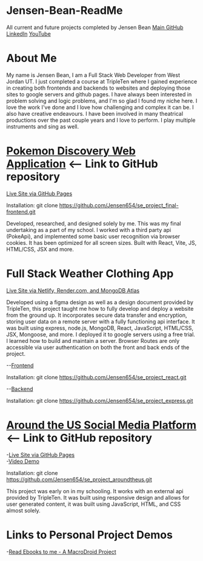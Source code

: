 # Jensen-Bean-ReadMe
All current and future projects completed by Jensen Bean
[Main GitHub](https://github.com/Jensen654)
[LinkedIn](https://www.linkedin.com/in/jensen-bean-375b4227b/)
[YouTube](https://www.youtube.com/channel/UCjQ92hNfXkfjvkt2LVZriIQ)

# About Me
My name is Jensen Bean, I am a Full Stack Web Developer from West Jordan UT. I just completed a course at TripleTen where I gained experience in creating both frontends and backends to websites and deploying those sites to google servers and github pages. I have always been interested in problem solving and logic problems, and I'm so glad I found my niche here. I love the work I've done and I love how challenging and complex it can be. I also have creative endeavours. I have been involved in many theatrical productions over the past couple years and I love to perform. I play multiple instruments and sing as well.

# [Pokemon Discovery Web Application](https://github.com/Jensen654/se_project_final-frontend) <-- Link to GitHub repository
[Live Site via GitHub Pages](https://jensen654.github.io/se_project_final-frontend/)

Installation: git clone https://github.com/Jensen654/se_project_final-frontend.git

Developed, researched, and designed solely by me. This was my final undertaking as a part of my school. I worked with a third party api (PokeApi), and implemented some basic user recognition via browser cookies. It has been optimized for all screen sizes. Built with React, Vite, JS, HTML/CSS, JSX and more.

# Full Stack Weather Clothing App
[Live Site via Netlify, Render.com, and MongoDB Atlas](https://whimsical-kangaroo-a94316.netlify.app/)

Developed using a figma design as well as a design document provided by TripleTen, this project taught me how to fully develop and deploy a website from the ground up. It incorporates secure data transfer and encryption, storing user data on a remote server with a fully functioning api interface. It was built using express, node.js, MongoDB, React, JavaScript, HTML/CSS, JSX, Mongoose, and more. I deployed it to google servers using a free trial. I learned how to build and maintain a server. Browser Routes are only accessible via user authentication on both the front and back ends of the project.

--[Frontend](https://github.com/Jensen654/se_project_react)

Installation: git clone https://github.com/Jensen654/se_project_react.git

--[Backend](https://github.com/Jensen654/se_project_express)

Installation: git clone https://github.com/Jensen654/se_project_express.git

# [Around the US Social Media Platform](https://github.com/Jensen654/se_project_aroundtheus) <-- Link to GitHub repository
-[Live Site via GitHub Pages](https://jensen654.github.io/se_project_aroundtheus/)</br>
-[Video Demo](https://youtu.be/4ypwAk8-iDg)

Installation: git clone https://github.com/Jensen654/se_project_aroundtheus.git

This project was early on in my schooling. It works with an external api provided by TripleTen. It was built using responsive design and allows for user generated content, it was built using JavaScript, HTML, and CSS almost solely.

# Links to Personal Project Demos
-[Read Ebooks to me - A MacroDroid Project](https://youtu.be/8gTbEuzrHhY)
